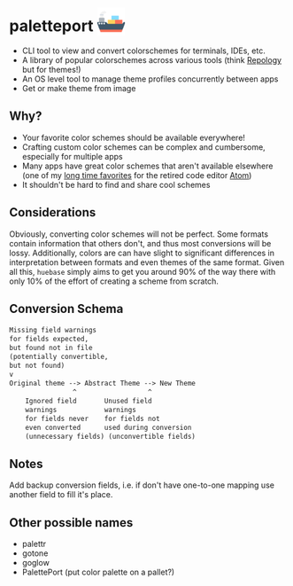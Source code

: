 <h1>
  paletteport
  <img src="./media/ship.png" alt="Description" height="50" style="vertical-align: bottom;" />
</h1>

* CLI tool to view and convert colorschemes for terminals, IDEs, etc.
* A library of popular colorschemes across various tools (think [Repology](https://repology.org/) but for themes!)
* An OS level tool to manage theme profiles concurrently between apps
* Get or make theme from image

## Why?

* Your favorite color schemes should be available everywhere!
* Crafting custom color schemes can be complex and cumbersome, especially for multiple apps
* Many apps have great color schemes that aren't available elsewhere (one of my [long time favorites](https://github.com/muukii/jackhammer-syntax) for the retired code editor [Atom](https://github.com/atom/atom))
* It shouldn't be hard to find and share cool schemes

## Considerations

Obviously, converting color schemes will not be perfect. Some formats contain information that others don't, and thus most conversions will be lossy. Additionally, colors are can have slight to significant differences in interpretation between formats and even themes of the same format. Given all this, `huebase` simply aims to get you around 90% of the way there with only 10% of the effort of creating a scheme from scratch.

## Conversion Schema

```text
Missing field warnings
for fields expected,
but found not in file
(potentially convertible,
but not found)
v
Original theme --> Abstract Theme --> New Theme
                ^                  ^
    Ignored field       Unused field
    warnings            warnings
    for fields never    for fields not
    even converted      used during conversion
    (unnecessary fields) (unconvertible fields)
```

## Notes

Add backup conversion fields, i.e. if don't have one-to-one mapping use another
field to fill it's place.

## Other possible names

* palettr
* gotone
* goglow
* PalettePort (put color palette on a pallet?)
